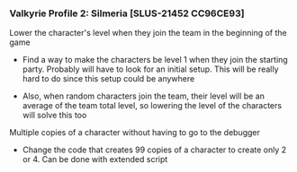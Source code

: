 ### Valkyrie Profile 2: Silmeria [SLUS-21452 CC96CE93]

Lower the character's level when they join the team in the beginning of the game

- Find a way to make the characters be level 1 when they join the starting party. Probably will have to look for an initial setup.
  This will be really hard to do since this setup could be anywhere

- Also, when random characters join the team, their level will be an average of the team total level, so lowering the level
  of the characters will solve this too

Multiple copies of a character without having to go to the debugger

- Change the code that creates 99 copies of a character to create only 2 or 4. Can be done with extended script
